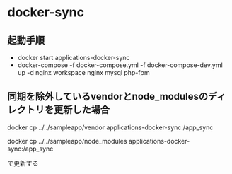# docker-sync
## 起動手順
* docker start applications-docker-sync
* docker-compose -f docker-compose.yml -f docker-compose-dev.yml up -d nginx workspace nginx mysql php-fpm

## 同期を除外しているvendorとnode_modulesのディレクトリを更新した場合
docker cp ../../sampleapp/vendor applications-docker-sync:/app_sync

docker cp ../../sampleapp/node_modules applications-docker-sync:/app_sync

で更新する